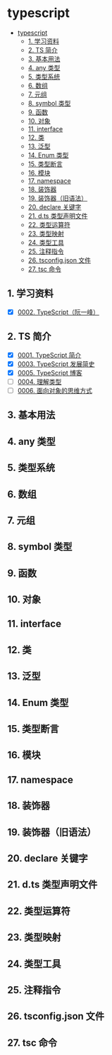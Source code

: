 # typescript

<!-- region:toc -->

- [typescript](#typescript)
  - [1. 学习资料](#1-学习资料)
  - [2. TS 简介](#2-ts-简介)
  - [3. 基本用法](#3-基本用法)
  - [4. any 类型](#4-any-类型)
  - [5. 类型系统](#5-类型系统)
  - [6. 数组](#6-数组)
  - [7. 元组](#7-元组)
  - [8. symbol 类型](#8-symbol-类型)
  - [9. 函数](#9-函数)
  - [10. 对象](#10-对象)
  - [11. interface](#11-interface)
  - [12. 类](#12-类)
  - [13. 泛型](#13-泛型)
  - [14. Enum 类型](#14-enum-类型)
  - [15. 类型断言](#15-类型断言)
  - [16. 模块](#16-模块)
  - [17. namespace](#17-namespace)
  - [18. 装饰器](#18-装饰器)
  - [19. 装饰器（旧语法）](#19-装饰器旧语法)
  - [20. declare 关键字](#20-declare-关键字)
  - [21. d.ts 类型声明文件](#21-dts-类型声明文件)
  - [22. 类型运算符](#22-类型运算符)
  - [23. 类型映射](#23-类型映射)
  - [24. 类型工具](#24-类型工具)
  - [25. 注释指令](#25-注释指令)
  - [26. tsconfig.json 文件](#26-tsconfigjson-文件)
  - [27. tsc 命令](#27-tsc-命令)

<!-- endregion:toc -->

## 1. 学习资料

- [x] [0002. TypeScript（阮一峰）](https://github.com/tnotesjs/TNotes.typescript/tree/main/notes/0002.%20TypeScript%EF%BC%88%E9%98%AE%E4%B8%80%E5%B3%B0%EF%BC%89/README.md)

## 2. TS 简介

- [x] [0001. TypeScript 简介](https://github.com/tnotesjs/TNotes.typescript/tree/main/notes/0001.%20TypeScript%20%E7%AE%80%E4%BB%8B/README.md)
- [x] [0003. TypeScript 发展简史](https://github.com/tnotesjs/TNotes.typescript/tree/main/notes/0003.%20TypeScript%20%E5%8F%91%E5%B1%95%E7%AE%80%E5%8F%B2/README.md)
- [x] [0005. TypeScript 博客](https://github.com/tnotesjs/TNotes.typescript/tree/main/notes/0005.%20TypeScript%20%E5%8D%9A%E5%AE%A2/README.md)
- [ ] [0004. 理解类型](https://github.com/tnotesjs/TNotes.typescript/tree/main/notes/0004.%20%E7%90%86%E8%A7%A3%E7%B1%BB%E5%9E%8B/README.md)
- [ ] [0006. 面向对象的思维方式](https://github.com/tnotesjs/TNotes.typescript/tree/main/notes/0006.%20%E9%9D%A2%E5%90%91%E5%AF%B9%E8%B1%A1%E7%9A%84%E6%80%9D%E7%BB%B4%E6%96%B9%E5%BC%8F/README.md)

## 3. 基本用法

## 4. any 类型

## 5. 类型系统

## 6. 数组

## 7. 元组

## 8. symbol 类型

## 9. 函数

## 10. 对象

## 11. interface

## 12. 类

## 13. 泛型

## 14. Enum 类型

## 15. 类型断言

## 16. 模块

## 17. namespace

## 18. 装饰器

## 19. 装饰器（旧语法）

## 20. declare 关键字

## 21. d.ts 类型声明文件

## 22. 类型运算符

## 23. 类型映射

## 24. 类型工具

## 25. 注释指令

## 26. tsconfig.json 文件

## 27. tsc 命令

